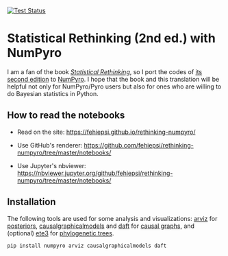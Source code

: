 [![Test Status](https://travis-ci.com/fehiepsi/rethinking-numpyro.svg?branch=master)](https://travis-ci.com/fehiepsi/rethinking-numpyro)
# Statistical Rethinking (2nd ed.) with NumPyro

I am a fan of the book [*Statistical Rethinking*](https://xcelab.net/rm/statistical-rethinking/), so I port the codes of [its second edition](https://github.com/rmcelreath/statrethinking_winter2019#draft-chapters) to [NumPyro](https://github.com/pyro-ppl/numpyro). I hope that the book and this translation will be helpful not only for NumPyro/Pyro users but also for ones who are willing to do Bayesian statistics in Python.

## How to read the notebooks

+ Read on the site: https://fehiepsi.github.io/rethinking-numpyro/

+ Use GitHub's renderer: https://github.com/fehiepsi/rethinking-numpyro/tree/master/notebooks/

+ Use Jupyter's nbviewer: https://nbviewer.jupyter.org/github/fehiepsi/rethinking-numpyro/tree/master/notebooks/

## Installation

The following tools are used for some analysis and visualizations: [arviz](https://arviz-devs.github.io/arviz/) for [posteriors](https://en.wikipedia.org/wiki/Posterior_probability), [causalgraphicalmodels](https://github.com/ijmbarr/causalgraphicalmodels) and [daft](https://docs.daft-pgm.org/en/latest/) for [causal graphs](https://en.wikipedia.org/wiki/Causal_graph), and (optional) [ete3](http://etetoolkit.org/) for [phylogenetic trees](https://en.wikipedia.org/wiki/Phylogenetic_tree).

```sh
pip install numpyro arviz causalgraphicalmodels daft
```
